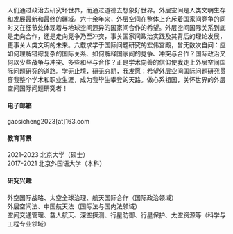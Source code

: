 
人们通过政治去研究坏世界，而通过道德去想象好世界。外层空间是人类文明生存和发展最新和最终的疆域。六十余年来，外层空间在整体上充斥着国家间竞争的同时又在细节处体现着与地球空间迥异的国家间合作的希望。外层空间国际关系到底是走向合作，还是走向竞争乃至冲突，事关国家间政治实践及其背后的理论发展，更事关人类文明的未来。六载求学于国际问题研究的宏伟宫殿，曾无数次自问：应如何理解错综复杂的国际关系、如何解释国家间的竞争、冲突与合作？国际政治又何以少些战争与冲突、多些和平与合作？正是学术向善的信仰使我走上外层空间国际问题研究的道路。学无止境，研无穷期，我发愿：希望外层空间国际问题研究贯穿我整个学术和职业生涯，成为我毕生攀登的天路。做心系祖国，关怀世界的外层空间国际问题研究者！


#### 电子邮箱
gaosicheng2023[at]163.com

#### 教育背景
2021-2023 北京大学（硕士）\
2017-2021 北京外国语大学（本科）

#### 研究兴趣
外空国际战略、太空全球治理、航天国际合作（国际政治领域）\
外层空间法、中国航天法（国际法与国内法领域）\
空间交通管理、载人航天、深空探测、行星防御、行星保护、太空资源等（科学与工程专业领域）

